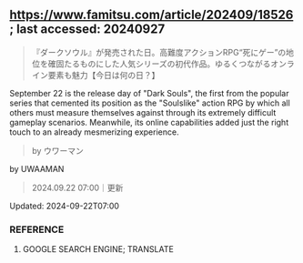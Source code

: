 ## https://www.famitsu.com/article/202409/18526; last accessed: 20240927

> 『ダークソウル』が発売された日。高難度アクションRPG“死にゲー”の地位を確固たるものにした人気シリーズの初代作品。ゆるくつながるオンライン要素も魅力【今日は何の日？】

September 22 is the release day of "Dark Souls", the first from the popular series that cemented its position as the "Soulslike" action RPG by which all others must measure themselves against through its extremely difficult gameplay scenarios. Meanwhile, its online capabilities added just the right touch to an already mesmerizing experience.

> by ウワーマン

by UWAAMAN

> 2024.09.22 07:00｜更新

Updated: 2024-09-22T07:00 

### REFERENCE

1) GOOGLE SEARCH ENGINE; TRANSLATE
